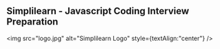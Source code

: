 <h2>Simplilearn - Javascript Coding Interview Preparation</h2>

<img src="logo.jpg" alt="Simplilearn Logo" style={textAlign:"center"} />
